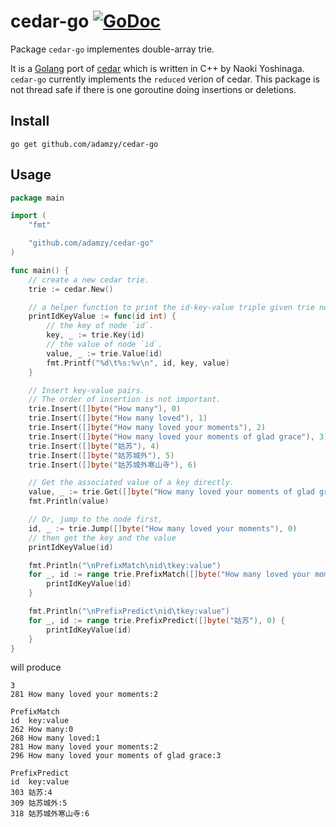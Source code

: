 # cedar-go [![GoDoc](https://godoc.org/github.com/adamzy/cedar-go?status.svg)](https://godoc.org/github.com/adamzy/cedar-go)

Package `cedar-go` implementes double-array trie.

It is a [Golang](https://golang.org/) port of [cedar](http://www.tkl.iis.u-tokyo.ac.jp/~ynaga/cedar) which is written in C++ by Naoki Yoshinaga. `cedar-go` currently implements the `reduced` verion of cedar. 
This package is not thread safe if there is one goroutine doing insertions or deletions. 

## Install
```
go get github.com/adamzy/cedar-go
```

## Usage
```go
package main

import (
	"fmt"

	"github.com/adamzy/cedar-go"
)

func main() {
	// create a new cedar trie.
	trie := cedar.New()

	// a helper function to print the id-key-value triple given trie node id
	printIdKeyValue := func(id int) {
		// the key of node `id`.
		key, _ := trie.Key(id)
		// the value of node `id`.
		value, _ := trie.Value(id)
		fmt.Printf("%d\t%s:%v\n", id, key, value)
	}

	// Insert key-value pairs.
    // The order of insertion is not important.
	trie.Insert([]byte("How many"), 0)
	trie.Insert([]byte("How many loved"), 1)
	trie.Insert([]byte("How many loved your moments"), 2)
	trie.Insert([]byte("How many loved your moments of glad grace"), 3)
	trie.Insert([]byte("姑苏"), 4)
	trie.Insert([]byte("姑苏城外"), 5)
	trie.Insert([]byte("姑苏城外寒山寺"), 6)

	// Get the associated value of a key directly.
	value, _ := trie.Get([]byte("How many loved your moments of glad grace"))
	fmt.Println(value)

	// Or, jump to the node first,
	id, _ := trie.Jump([]byte("How many loved your moments"), 0)
	// then get the key and the value
	printIdKeyValue(id)

	fmt.Println("\nPrefixMatch\nid\tkey:value")
	for _, id := range trie.PrefixMatch([]byte("How many loved your moments of glad grace"), 0) {
		printIdKeyValue(id)
	}

	fmt.Println("\nPrefixPredict\nid\tkey:value")
	for _, id := range trie.PrefixPredict([]byte("姑苏"), 0) {
		printIdKeyValue(id)
	}
}
```
will produce
```
3
281	How many loved your moments:2

PrefixMatch
id	key:value
262	How many:0
268	How many loved:1
281	How many loved your moments:2
296	How many loved your moments of glad grace:3

PrefixPredict
id	key:value
303	姑苏:4
309	姑苏城外:5
318	姑苏城外寒山寺:6
```
